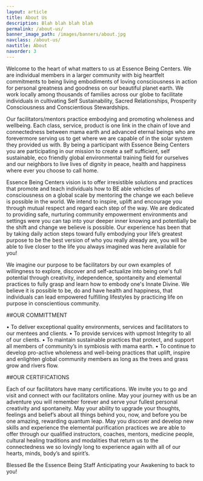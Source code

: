 ```yaml
---
layout: article
title: About Us
description: Blah blah blah blah
permalink: /about-us/
banner_image_path: /images/banners/about.jpg
navclass: /about-us/
navtitle: About
navorder: 3
---
```


<!--<h1>OUR STORY</h1>-->
 
Welcome to the heart of what matters to us at Essence Being Centers. 
We are individual members in a larger community with big heartfelt commitments to being living embodiments of loving consciousness in action for personal greatness and goodness on our beautiful planet earth. We work locally among thousands of families across our globe to facilitate individuals in cultivating Self Sustainability, Sacred Relationships, Prosperity Consciousness and Conscientious Stewardships. 

Our facilitators/mentors practice embodying and promoting wholeness and wellbeing. Each class, service, product is one link in the chain of love and connectedness between mama earth and advanced eternal beings who are forevermore serving us to get where we are capable of in the solar system they provided us with. 
By being a participant with Essence Being Centers you are participating in our mission to create a self sufficient, self sustainable, eco friendly global environmental training field for ourselves and our neighbors to live lives of dignity in peace, health and happiness where ever you choose to call home.


Essence Being Centers vision is to offer irresistible solutions and practices that promote and teach individuals how to BE able vehicles of consciousness on a global scale by mentoring the change we each believe is possible in the world. We intend to inspire, uplift and encourage you through mutual respect and regard each step of the way. We are dedicated to providing safe, nurturing community empowerment environments and settings were you can tap into your deeper inner knowing and potentially be the shift and change we believe is possible. Our experience has been that by taking daily action steps toward fully embodying your life’s greatest purpose to be the best version of who you really already are, you will be able to live closer to the life you always imagined was here available for you!

We imagine our purpose to be facilitators by our own examples of willingness to explore, discover  and self-actualize into being one's full potential through creativity, independence, spontaneity and elemental practices to fully grasp and learn how to embody one's Innate Divine. We believe it is possible to be, do and have health and happiness, that individuals can lead empowered fulfilling lifestyles by practicing life on purpose in conscientious community.


##OUR COMMITTMENT

•	To deliver exceptional quality environments, services and facilitators to our mentees and clients. 
•	To provide services with upmost Integrity to all of our clients.
•	To maintain sustainable practices that protect, and support all members of community’s in symbiosis with mama earth. 
•	To continue to develop pro-active wholeness and well-being practices that uplift, inspire and enlighten global community members as long as the trees and grass grow and rivers flow.

##OUR CERTIFICATIONS

Each of our facilitators have many certifications. We invite you to go and visit and connect with our facilitators online. May your journey with us be an adventure you will remember forever and serve your fullest personal creativity and spontaneity. May your ability to upgrade your thoughts, feelings and belief’s about all things behind you, now, and before you be one amazing, rewarding quantum leap. May you discover and develop new skills and experience the elemental purification practices we are able to offer through our qualified instructors, coaches, mentors, medicine people, cultural healing traditions and modalities that return us to the connectedness we so lovingly long to experience again with all of our hearts, minds, body’s and spirit’s. 

Blessed Be the Essence Being Staff 
Anticipating your Awakening to back to you!

